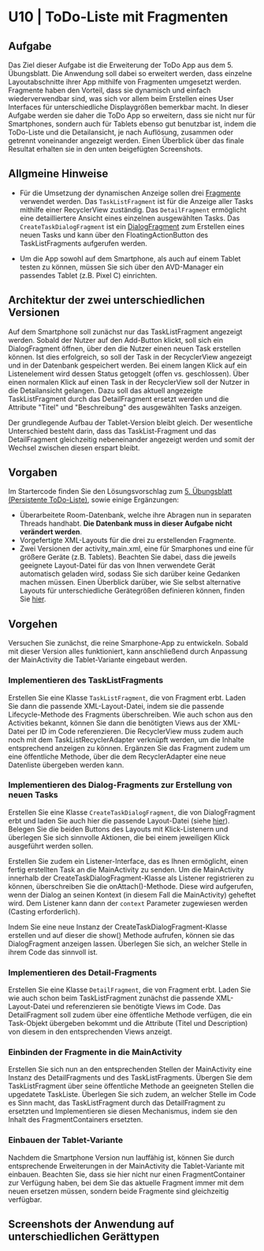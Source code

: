 # U10 | ToDo-Liste mit Fragmenten

## Aufgabe

Das Ziel dieser Aufgabe ist die Erweiterung der ToDo App aus dem 5. Übungsblatt. Die Anwendung soll dabei so erweitert werden, dass einzelne Layoutabschnitte ihrer App mithilfe von Fragmenten umgesetzt werden. Fragmente haben den Vorteil, dass sie dynamisch und einfach wiederverwendbar sind, was sich vor allem beim Erstellen eines User Interfaces für unterschiedliche Displaygrößen bemerkbar macht. In dieser Aufgabe werden sie daher die ToDo App so erweitern, dass sie nicht nur für Smartphones, sondern auch für Tablets ebenso gut benutzbar ist, indem die ToDo-Liste und die Detailansicht, je nach Auflösung, zusammen oder getrennt voneinander angezeigt werden. Einen Überblick über das finale Resultat erhalten sie in den unten beigefügten Screenshots.

## Allgmeine Hinweise

* Für die Umsetzung der dynamischen Anzeige sollen drei [Fragmente](https://developer.android.com/guide/components/fragments) verwendet werden. Das `TaskListFragment` ist für die Anzeige aller Tasks mithilfe einer RecyclerView zuständig. Das `DetailFragment` ermöglicht eine detailliertere Ansicht eines einzelnen ausgewählten Tasks. Das `CreateTaskDialogFragment` ist ein [DialogFragment](https://developer.android.com/guide/fragments/dialogs) zum Erstellen eines neuen Tasks und kann über den FloatingActionButton des TaskListFragments aufgerufen werden.  

* Um die App sowohl auf dem Smartphone, als auch auf einem Tablet testen zu können, müssen Sie sich über den AVD-Manager ein passendes Tablet (z.B. Pixel C) einrichten. 

## Architektur der zwei unterschiedlichen Versionen
Auf dem Smartphone soll zunächst nur das TaskListFragment angezeigt werden. Sobald der Nutzer auf den Add-Button klickt, soll sich ein DialogFragment öffnen, über den die Nutzer einen neuen Task erstellen können. Ist dies erfolgreich, so soll der Task in der RecyclerView angezeigt und in der Datenbank gespeichert werden. Bei einem langen Klick auf ein Listenelement wird dessen Status getoggelt (offen vs. geschlossen). Über einen normalen Klick auf einen Task in der RecyclerView soll der Nutzer in die Detailansicht gelangen. Dazu soll das aktuell angezeigte TaskListFragment durch das DetailFragment ersetzt werden und die Attribute "Titel" und "Beschreibung" des ausgewählten Tasks anzeigen. 

Der grundlegende Aufbau der Tablet-Version bleibt gleich. Der wesentliche Unterschied besteht darin, dass das TaskList-Fragment und das DetailFragment gleichzeitig nebeneinander angezeigt werden und somit der Wechsel zwischen diesen erspart bleibt. 

## Vorgaben
Im Startercode finden Sie den Lösungsvorschlag zum [5. Übungsblatt (Persistente ToDo-Liste)](https://android-regensburg.github.io/AssignmentViewer/index.html#Android-Regensburg/U05-Persistente-ToDo-Liste), sowie einige Ergänzungen:
- Überarbeitete Room-Datenbank, welche ihre Abragen nun in separaten Threads handhabt. **Die Datenbank muss in dieser Aufgabe nicht verändert werden**.
- Vorgefertigte XML-Layouts für die drei zu erstellenden Fragmente.
- Zwei Versionen der activity_main.xml, eine für Smarphones und eine für größere Geräte (z.B. Tablets). Beachten Sie dabei, dass die jeweils geeignete Layout-Datei für das von Ihnen verwendete Gerät automatisch geladen wird, sodass Sie sich darüber keine Gedanken machen müssen. Einen Überblick darüber, wie Sie selbst alternative Layouts für unterschiedliche Gerätegrößen definieren können, finden Sie [hier](https://developer.android.com/training/multiscreen/screensizes#alternative-layouts).

## Vorgehen
Versuchen Sie zunächst, die reine Smarphone-App zu entwickeln. Sobald mit dieser Version alles funktioniert, kann anschließend durch Anpassung der MainActivity die Tablet-Variante eingebaut werden. 

### Implementieren des TaskListFragments
Erstellen Sie eine Klasse `TaskListFragment`, die von Fragment erbt. Laden Sie dann die passende XML-Layout-Datei, indem sie die passende Lifecycle-Methode des Fragments überschreiben. Wie auch schon aus den Activities bekannt, können Sie dann die benötigten Views aus der XML-Datei per ID im Code referenzieren. 
Die RecyclerView muss zudem auch noch mit dem TaskListRecyclerAdapter verknüpft werden, um die Inhalte entsprechend anzeigen zu können. 
Ergänzen Sie das Fragment zudem um eine öffentliche Methode, über die dem RecyclerAdapter eine neue Datenliste übergeben werden kann.

### Implementieren des Dialog-Fragments zur Erstellung von neuen Tasks
Erstellen Sie eine Klasse `CreateTaskDialogFragment`, die von DialogFragment erbt und laden Sie auch hier die passende Layout-Datei (siehe [hier](https://developer.android.com/guide/fragments/dialogs#custom)). Belegen Sie die beiden Buttons des Layouts mit Klick-Listenern und überlegen Sie sich sinnvolle Aktionen, die bei einem jeweiligen Klick ausgeführt werden sollen. 

Erstellen Sie zudem ein Listener-Interface, das es Ihnen ermöglicht, einen fertig erstellten Task an die MainActivity zu senden. Um die MainActivity innerhalb der CreateTaskDialogFragment-Klasse als Listener registrieren zu können, überschreiben Sie die onAttach()-Methode. Diese wird aufgerufen, wenn der Dialog an seinen Kontext (in diesem Fall die MainActivity) geheftet wird. Dem Listener kann dann der `context` Parameter zugewiesen werden (Casting erforderlich). 

Indem Sie eine neue Instanz der CreateTaskDialogFragment-Klasse erstellen und auf dieser die show() Methode aufrufen, können sie das DialogFragment anzeigen lassen. Überlegen Sie sich, an welcher Stelle in ihrem Code das sinnvoll ist.

### Implementieren des Detail-Fragments
Erstellen Sie eine Klasse `DetailFragment`, die von Fragment erbt. Laden Sie wie auch schon beim TaskListFragment zunächst die passende XML-Layout-Datei und referenzieren sie benötigte Views im Code. Das DetailFragment soll zudem über eine öffentliche Methode verfügen, die ein Task-Objekt übergeben bekommt und die Attribute (Titel und Description) von diesem in den entsprechenden Views anzeigt. 

### Einbinden der Fragmente in die MainActivity
Erstellen Sie sich nun an den entsprechenden Stellen der MainActivity eine Instanz des DetailFragments und des TaskListFragments. 
Übergen Sie dem TaskListFragment über seine öffentliche Methode an geeigneten Stellen die upgedatete TaskListe.
Überlegen Sie sich zudem, an welcher Stelle im Code es Sinn macht, das TaskListFragment durch das DetailFragment zu ersetzten und Implementieren sie diesen Mechanismus, indem sie den Inhalt des FragmentContainers ersetzten.

### Einbauen der Tablet-Variante
Nachdem die Smartphone Version nun lauffähig ist, können Sie durch entsprechende Erweiterungen in der MainActivity die Tablet-Variante mit einbauen. Beachten Sie, dass sie hier nicht nur einen FragmentContainer zur Verfügung haben, bei dem Sie das aktuelle Fragment immer mit dem neuen ersetzen müssen, sondern beide Fragmente sind gleichzeitig verfügbar. 

## Screenshots der Anwendung auf unterschiedlichen Gerättypen
